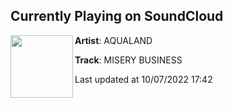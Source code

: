 ## Currently Playing on SoundCloud

[<img align="left" width="100" src="https://i1.sndcdn.com/artworks-TAxoMp0uADaMxHx3-Z7voNg-t500x500.jpg">](https://soundcloud.com/aqua_land/aqualand-misery-business)

**Artist**: AQUALAND 

**Track**: MISERY BUSINESS

Last updated at 10/07/2022 17:42
